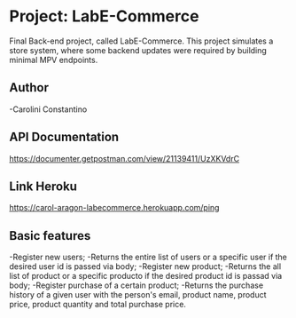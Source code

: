 # Project: LabE-Commerce
Final Back-end project, called LabE-Commerce. This project simulates a store system, where some backend updates were required by building minimal MPV endpoints.

## Author
-Carolini Constantino

## API Documentation
https://documenter.getpostman.com/view/21139411/UzXKVdrC

## Link Heroku
https://carol-aragon-labecommerce.herokuapp.com/ping

## Basic features
-Register new users;
-Returns the entire list of users or a specific user if the desired user id is passed via body;
-Register new product;
-Returns the all list of product or a specific producto if the desired product id is passad via body;
-Register purchase of a certain product;
-Returns the purchase history of a given user with the person's email, product name, product price, product quantity and total purchase price.
